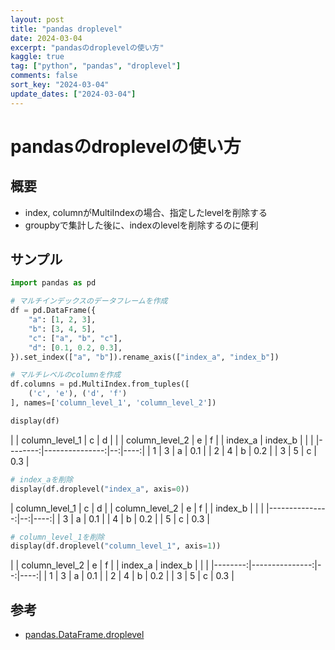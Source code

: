 ```yaml
---
layout: post
title: "pandas droplevel" 
date: 2024-03-04
excerpt: "pandasのdroplevelの使い方"
kaggle: true
tag: ["python", "pandas", "droplevel"]
comments: false
sort_key: "2024-03-04"
update_dates: ["2024-03-04"]
---
```


# pandasのdroplevelの使い方

## 概要
 - index, columnがMultiIndexの場合、指定したlevelを削除する
 - groupbyで集計した後に、indexのlevelを削除するのに便利

## サンプル

```python
import pandas as pd

# マルチインデックスのデータフレームを作成
df = pd.DataFrame({
    "a": [1, 2, 3],
    "b": [3, 4, 5],
    "c": ["a", "b", "c"],
    "d": [0.1, 0.2, 0.3],
}).set_index(["a", "b"]).rename_axis(["index_a", "index_b"])

# マルチレベルのcolumnを作成
df.columns = pd.MultiIndex.from_tuples([
    ('c', 'e'), ('d', 'f')
], names=['column_level_1', 'column_level_2'])

display(df)
```

|         | column_level_1 | c |   d |
|         | column_level_2 | e |   f |
| index_a |        index_b |   |     |
|--------:|---------------:|--:|----:|
|       1 |              3 | a | 0.1 |
|       2 |              4 | b | 0.2 |
|       3 |              5 | c | 0.3 |

```python
# index_aを削除
display(df.droplevel("index_a", axis=0))
```

| column_level_1 | c |   d |
| column_level_2 | e |   f |
|        index_b |   |     |
|---------------:|--:|----:|
|              3 | a | 0.1 |
|              4 | b | 0.2 |
|              5 | c | 0.3 |

```python
# column_level_1を削除
display(df.droplevel("column_level_1", axis=1))
```

|         | column_level_2 | e |   f |
| index_a |        index_b |   |     |
|--------:|---------------:|--:|----:|
|       1 |              3 | a | 0.1 |
|       2 |              4 | b | 0.2 |
|       3 |              5 | c | 0.3 |

## 参考
 - [pandas.DataFrame.droplevel](https://pandas.pydata.org/docs/reference/api/pandas.DataFrame.droplevel.html)
